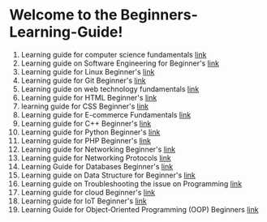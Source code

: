 # Welcome to the Beginners-Learning-Guide! 

1. Learning guide for computer science fundamentals [link](https://github.com/swapnilpatil8289/Beginners-Learning-Guide/wiki/Learning-Guide-for-Computer-Science-Fundamentals)
2. Learning guide on Software Engineering for Beginner's [link](https://github.com/swapnilpatil8289/Beginners-Learning-Guide/wiki/Learning-Guide-on-Software-Engineering-absulute-Beginner's)
2. Learning guide for Linux Beginner's [link](https://github.com/swapnilpatil8289/Beginners-Learning-Guide/wiki/Learning-Guide-for-Linux-Beginner's)
2. Learning guide for Git Beginner's [link](https://github.com/swapnilpatil8289/Beginners-Learning-Guide/wiki/Learning-Guide-for-Git-Beginner's)
3. Learning guide on web technology fundamentals [link](https://github.com/swapnilpatil8289/Beginners-Learning-Guide/wiki/Learning-Guide-on-Web-Technology-Fundamentals)
3. Learning guide for HTML Beginner's [link](https://github.com/swapnilpatil8289/Beginners-Learning-Guide/wiki/Learning-Guide-for-HTML-Beginner's)
4. learning guide for CSS Beginner's [link](https://github.com/swapnilpatil8289/Beginners-Learning-Guide/wiki/Learning-Guide-for-CSS-Beginner's)
4. Learning guide for E-commerce Fundamentals [link](https://github.com/swapnilpatil8289/Beginners-Learning-Guide/wiki/Learning-Guide-on-E%E2%80%90commerce-Fundamentals)
5. Learning guide for C++ Beginner's [link](https://github.com/swapnilpatil8289/Beginners-Learning-Guide/wiki/Learning-Guide-for-C----Beginner's)
5. Learning guide for Python Beginner's [link](https://github.com/swapnilpatil8289/Beginners-Learning-Guide/wiki/Learning-guide-for-Python-Beginner's)
6. Learning guide for PHP Beginner's [link](https://github.com/swapnilpatil8289/Beginners-Learning-Guide/wiki/Learning-Guide-for-PHP-Beginner's)
7. Learning guide for Networking Beginner's [link](https://github.com/swapnilpatil8289/Beginners-Learning-Guide/wiki/Learning-Guide-for-Networking-Beginner's)
8. Learning guide for Networking Protocols [link](https://github.com/swapnilpatil8289/Beginners-Learning-Guide/wiki/Learning-guide-on-Networking-Protocols)
9. Learning Guide for Databases Beginner's [link](https://github.com/swapnilpatil8289/Beginners-Learning-Guide/wiki/Learning-Guide-for-Databases-Beginner's)
10. Learning guide on Data Structure for Beginner's [link](https://github.com/swapnilpatil8289/Beginners-Learning-Guide/wiki/Learning-Guide-on-Data-Structure-for-Beginner's)
10. Learning guide on Troubleshooting the issue on Programming [link](https://github.com/swapnilpatil8289/Beginners-Learning-Guide/wiki/Learning-Guide-on-Troubleshooting-the-Program)
10. Learning guide for cloud Beginner's [link](https://github.com/swapnilpatil8289/Beginners-Learning-Guide/wiki/Learning-guide-for-Cloud-Beginner's)
11. Learning guide for IoT Beginner's [link](https://github.com/swapnilpatil8289/Beginners-Learning-Guide/wiki/Learning-Guide-for-IoT-Beginner's)
12. Learning Guide for Object‐Oriented Programming (OOP) Beginners [link](https://github.com/swapnilpatil8289/Beginners-Learning-Guide/wiki/Learning-Guide-for-Object%E2%80%90Oriented-Programming-(OOP)-Beginners)
